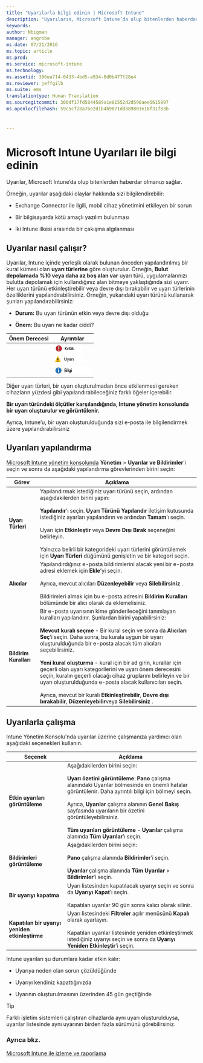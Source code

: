 ```yaml
---
title: "Uyarılarla bilgi edinin | Microsoft Intune"
description: "Uyarıların, Microsoft Intune’da olup bitenlerden haberdar olmanızı nasıl sağladığını öğrenin."
keywords: 
author: Nbigman
manager: angrobe
ms.date: 07/21/2016
ms.topic: article
ms.prod: 
ms.service: microsoft-intune
ms.technology: 
ms.assetid: 396ea714-0433-4bd5-a934-8d0b477f28e4
ms.reviewer: jeffgilb
ms.suite: ems
translationtype: Human Translation
ms.sourcegitcommit: 300df17fd5844589a1e81552d2d590aee5615897
ms.openlocfilehash: 59c5cf28a7be2d1b4b9071dd889803e18f31f83b


---
```


# Microsoft Intune Uyarıları ile bilgi edinin
Uyarılar, Microsoft Intune’da olup bitenlerden haberdar olmanızı sağlar.

Örneğin, uyarılar aşağıdaki olaylar hakkında sizi bilgilendirebilir:

-   Exchange Connector ile ilgili, mobil cihaz yönetimini etkileyen bir sorun

-   Bir bilgisayarda kötü amaçlı yazılım bulunması

-   İki Intune ilkesi arasında bir çakışma algılanması


## Uyarılar nasıl çalışır?
Uyarılar, Intune içinde yerleşik olarak bulunan önceden yapılandırılmış bir kural kümesi olan **uyarı türlerine** göre oluşturulur. Örneğin, **Bulut depolamada %10 veya daha az boş alan var** uyarı türü, uygulamalarınızı bulutta depolamak için kullandığınız alan bitmeye yaklaştığında sizi uyarır. Her uyarı türünü etkinleştirebilir veya devre dışı bırakabilir ve uyarı türlerinin özelliklerini yapılandırabilirsiniz. Örneğin, yukarıdaki uyarı türünü kullanarak şunları yapılandırabilirsiniz:

-   **Durum:** Bu uyarı türünün etkin veya devre dışı olduğu

-   **Önem:** Bu uyarı ne kadar ciddi?


|Önem Derecesi|Ayrıntılar|
|--------|-------|
    |![Kritik uyarı](../media/Critical-Alert.jpg)|Bir an önce incelemeniz gereken ciddi bir sorun (örneğin, bir bilgisayarda kötü amaçlı yazılım algılanması) olduğunu gösterir.|
    |![Uyarı bildirimi](../media/Warning-Alert.jpg)|Şu anda ciddi olmayan, ancak ilgilenmezseniz önemli hale gelebilecek bir sorun (örneğin, güvenlik güncelleştirmelerinin yüklenmesi bekleniyor) olduğunu gösterir.|
    |![Bilgilendirme uyarısı](../media/Informational-Alert.jpg)|İşlemleriniz için kritik olmayan bilgileri (örneğin, Exchange Connector’ın yeni bir sürümünün kullanılabilir olduğu) gösterir.|

Diğer uyarı türleri, bir uyarı oluşturulmadan önce etkilenmesi gereken cihazların yüzdesi gibi yapılandırabileceğiniz farklı öğeler içerebilir.

**Bir uyarı türündeki ölçütler karşılandığında, Intune yönetim konsolunda bir uyarı oluşturulur ve görüntülenir.**

Ayrıca, Intune’u, bir uyarı oluşturulduğunda sizi e-posta ile bilgilendirmek üzere yapılandırabilirsiniz

## Uyarıları yapılandırma
[Microsoft Intune yönetim konsolunda](https://manage.microsoft.com) **Yönetim** &gt; **Uyarılar ve Bildirimler**’i seçin ve sonra da aşağıdaki yapılandırma görevlerinden birini seçin:

|Görev|Açıklama|
|--------|---------------|
|**Uyarı Türleri**|Yapılandırmak istediğiniz uyarı türünü seçin, ardından aşağıdakilerden birini yapın:<br /><br />**Yapılandır**’ı seçin. **Uyarı Türünü Yapılandır** iletişim kutusunda istediğiniz ayarları yapılandırın ve ardından **Tamam**’ı seçin.<br /><br />Uyarı için **Etkinleştir** veya **Devre Dışı Bırak** seçeneğini belirleyin.<br /><br />Yalnızca belirli bir kategorideki uyarı türlerini görüntülemek için **Uyarı Türleri** düğümünü genişletin ve bir kategori seçin.|
|**Alıcılar**|Yapılandırdığınız e-posta bildirimlerini alacak yeni bir e-posta adresi eklemek için **Ekle**’yi seçin.<br /><br />Ayrıca, mevcut alıcıları **Düzenleyebilir** veya **Silebilirsiniz** .<br /><br />Bildirimleri almak için bu e-posta adresini **Bildirim Kuralları** bölümünde bir alıcı olarak da eklemelisiniz.|
|**Bildirim Kuralları**|Bir e-posta uyarısının kime gönderileceğini tanımlayan kuralları yapılandırır. Şunlardan birini yapabilirsiniz:<br /><br />**Mevcut kuralı seçme** - Bir kural seçin ve sonra da **Alıcıları Seç**’i seçin. Daha sonra, bu kurala uygun bir uyarı oluşturulduğunda bir e-posta alacak tüm alıcıları seçebilirsiniz.<br /><br />**Yeni kural oluşturma** - kural için bir ad girin, kurallar için geçerli olan uyarı kategorilerini ve uyarı önem derecesini seçin, kuralın geçerli olacağı cihaz gruplarını belirleyin ve bir uyarı oluşturulduğunda e-posta alacak kullanıcıları seçin.<br /><br />Ayrıca, mevcut bir kuralı **Etkinleştirebilir**, **Devre dışı bırakabilir**, **Düzenleyebilir**veya **Silebilirsiniz** .|

## Uyarılarla çalışma
Intune Yönetim Konsolu'nda uyarılar üzerine çalışmanıza yardımcı olan aşağıdaki seçenekleri kullanın.

|Seçenek|Açıklama|
|----------|---------------|
|**Etkin uyarıları görüntüleme**|Aşağıdakilerden birini seçin:<br /><br />**Uyarı özetini görüntüleme**: **Pano** çalışma alanındaki Uyarılar bölmesinde en önemli hatalar görüntülenir. Daha ayrıntılı bilgi için bölmeyi seçin.<br /><br />Ayrıca, **Uyarılar** çalışma alanının **Genel Bakış** sayfasında uyarıların bir özetini görüntüleyebilirsiniz.<br /><br />**Tüm uyarıları görüntüleme** - **Uyarılar** çalışma alanında **Tüm Uyarılar**’ı seçin.|
|**Bildirimleri görüntüleme**|Aşağıdakilerden birini seçin:<br /><br />**Pano** çalışma alanında **Bildirimler**’i seçin.<br /><br />**Uyarılar** çalışma alanında **Tüm Uyarılar** &gt; **Bildirimler**’i seçin.|
|**Bir uyarıyı kapatma**|Uyarı listesinden kapatılacak uyarıyı seçin ve sonra da **Uyarıyı Kapat**’ı seçin.<br /><br />Kapatılan uyarılar 90 gün sonra kalıcı olarak silinir.|
|**Kapatılan bir uyarıyı yeniden etkinleştirme**|Uyarı listesindeki **Filtreler** açılır menüsünü **Kapalı** olarak ayarlayın.<br /><br />Kapatılan uyarılar listesinde yeniden etkinleştirmek istediğiniz uyarıyı seçin ve sonra da **Uyarıyı Yeniden Etkinleştir**’i seçin.|
Intune uyarıları şu durumlara kadar etkin kalır:

-   Uyarıya neden olan sorun çözüldüğünde

-   Uyarıyı kendiniz kapattığınızda

-   Uyarının oluşturulmasının üzerinden 45 gün geçtiğinde

> [!TIP]
> Farklı işletim sistemleri çalıştıran cihazlarda aynı uyarı oluşturulduysa, uyarılar listesinde aynı uyarının birden fazla sürümünü görebilirsiniz.

### Ayrıca bkz.
[Microsoft Intune ile izleme ve raporlama](monitoring-and-reports-with-microsoft-intune.md)



<!--HONumber=Jul16_HO4-->


